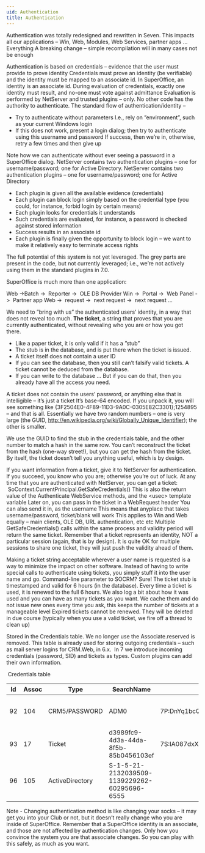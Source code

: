 ```yaml
---
uid: Authentication
title: Authentication
---
```


Authentication was totally redesigned and rewritten in Seven.
This impacts all our applications – Win, Web, Modules, Web Services, partner apps ... Everything
A breaking change – simple recompilation will in many cases not be enough

Authentication is based on credentials – evidence that the user must provide to prove identity
Credentials must prove an identity (be verifiable) and the identity must be mapped to an associate id. In SuperOffice, an identity is an associate id.
During evaluation of credentials, exactly one identity must result, and no-one must vote against admittance
Evaluation is performed by NetServer and trusted plugins – only. No other code has the authority to authenticate.
The standard flow of authentication/identity –

-   Try to authenticate without parameters
    I.e., rely on ”environment”, such as your current Windows login
-   If this does not work, present a login dialog; then try to authenticate using this username and password
    If success, then we’re in, otherwise, retry a few times and then give up

Note how we can authenticate without ever seeing a password in a SuperOffice dialog. NetServer contains two authentication plugins – one for username/password; one for Active Directory.
NetServer contains two authentication plugins – one for username/password; one for Active Directory

-   Each plugin is given all the available evidence (credentials)
-   Each plugin can block login simply based on the credential type (you could, for instance, forbid login by certain means)
-   Each plugin looks for credentials it understands
-   Such credentials are evaluated, for instance, a password is checked against stored information
-   Success results in an associate id
-   Each plugin is finally given the opportunity to block login – we want to make it relatively easy to terminate access rights

The full potential of this system is not yet leveraged. The grey parts are present in the code, but not currently leveraged; i.e., we’re not actively using them in the standard plugins in 7.0.

SuperOffice is much more than one application:

   Web -&gt;Batch -&gt;  Reporter -&gt;  OLE DB Provider
   Win -&gt;  Portal -&gt;  Web Panel -&gt;  Partner app
   Web -&gt;  request -&gt;  next request -&gt;  next request ...

We need to ”bring with us” the authenticated users’ identity, in a way that does not reveal too much. **The ticket**, a string that proves that you are currently authenticated, without revealing who you are or how you got there.

-   Like a paper ticket, it is only valid if it has a ”stub”
-   The stub is in the database, and is put there when the ticket is issued.
-   A ticket itself does not contain a user ID
-   If you can see the database, then you still can’t falsify valid tickets. A ticket cannot be deduced from the database.
-   If you can write to the database ... But if you can do that, then you already have all the access you need.

A ticket does not contain the users’ password, or anything else that is intelligible – it’s just a ticket
It’s base-64 encoded. If you unpack it, you will see something like {3F2504E0-4F89-11D3-9A0C-0305E82C3301};1254895 – and that is all. Essentially we have two random numbers – one is very large (the GUID, <http://en.wikipedia.org/wiki/Globally_Unique_Identifier>); the other is smaller.

We use the GUID to find the stub in the credentials table, and the other number to match a hash in the same row. You can’t reconstruct the ticket from the hash (one-way street!), but you can get the hash from the ticket. By itself, the ticket doesn’t tell you anything useful, which is by design.

If you want information from a ticket, give it to NetServer for authentication. If you succeed, you know who you are; otherwise you’re out of luck.
At any time that you are authenticated with NetServer, you can get a ticket:  SoContext.CurrentPrincipal.GetSafeCredentials()
This is also the return value of the Authenticate WebService methods, and the &lt;usec&gt; template variable
Later on, you can pass in the ticket in a WebRequest header
You can also send it in, as the username
This means that anyplace that takes username/password, ticket/blank will work
This applies to Win and Web equally – main clients, OLE DB, URL authentication, etc etc
Multiple GetSafeCredentials() calls within the same process and validity period will return the same ticket. Remember that a ticket represents an identity, NOT a particular session (again, that is by design). It is quite OK for multiple sessions to share one ticket, they will just push the validity ahead of them.

Making a ticket string acceptable wherever a user name is requested is a way to minimize the impact on other software. Instead of having to write special calls to authenticate using tickets, you simply stuff it into the user name and go. Command-line parameter to SOCRM? Sure!
The ticket stub is timestamped and valid for 6 hours (in the database). Every time a ticket is used, it is renewed to the full 6 hours. We also log a bit about how it was used and you can have as many tickets as you want. We cache them and do not issue new ones every time you ask, this keeps the number of tickets at a manageable level
Expired tickets cannot be renewed. They will be deleted in due course (typically when you use a valid ticket, we fire off a thread to clean up)

Stored in the Credentials table. We no longer use the Associate.reserved is removed. This table is already used for storing outgoing credentials – such as mail server logins for CRM.Web, in 6.x.  In 7 we introduce incoming credentials (password, SID) and tickets as types. Custom plugins can add their own information.

 Credentials table

| Id | Assoc | Type | SearchName                | Secret       | ValidFrom | ValidTo | LastUsed                                                        |
|----------------------------------------------------------------------------------------------------------------------------------------------------------------------------------------------|-------------------------------------------------------------------------------------------------------------------------------------------------------------------------------------------------|------------------------------------------------------------------------------------------------------------------------------------------------------------------------------------------------|---------------------------------------------------------------------------------------------------------------------------------------------------------------------------------------------------------------------|--------------------------------------------------------------------------------------------------------------------------------------------------------------------------------------------------------|-----------------------------------------------------------------------------------------------------------------------------------------------------------------------------------------------------|---------------------------------------------------------------------------------------------------------------------------------------------------------------------------------------------------|-----------------------------------------------------------------------------------------------------------------------------------------------------------------------------------------------------------------------------------------------------------|
| 92                    | 104                      | CRM5/PASSWORD           | ADM0                                         | 7P:DnYq1bcQ9eys2z9WkgpxYBpP63M= | 2010-05-11 00:00:00          | 9999-12-31 23:59:59        | SUPEROFFICE\_ASA\\marekv on DEV-MAREK-2: SOCRM.exe (Logging in to SuperOffice CRM) |
| 93                    | 17                       | Ticket                  | d3989fc9-4d3a-44da-8f5b-85b0456103ef         | 7S:IA087dxXBlSDMkRPqbigesOiIQA= | 2010-05-13 07:09:20          | 2010-05-14 13:09:20        |                                                                                                                                                                                                                                                           |
| 96                    | 105                      | ActiveDirectory         | S-1-5-21-2132039509-1139229262-60295696-6555 |                                                                                                                                                                                                        | 2010-05-14 00:00:00          | 9999-12-31 23:59:59        |                                                                                                                                                                                                                                                           |

Note - Changing authentication method is like changing your socks – it may get you into your Club or not, but it doesn’t really change who you are inside of SuperOffice. Remember that a SuperOffice identity is an associate, and those are not affected by authentication changes. Only how you convince the system you are that associate changes. So you can play with this safely, as much as you want.
